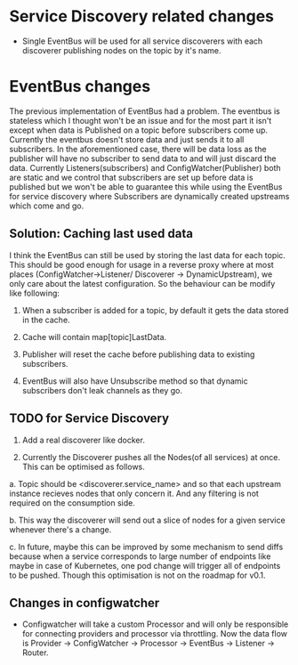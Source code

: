 # Service Discovery related changes

- Single EventBus will be used for all service discoverers with each discoverer publishing nodes on the topic by it's name.

# EventBus changes

The previous implementation of EventBus had a problem. The eventbus is stateless which I thought won't be an issue and for the most part it isn't except when data is Published on a topic before subscribers come up. Currently the eventbus doesn't store data and just sends it to all subscribers. In the aforementioned case, there will be data loss as the publisher will have no subscriber to send data to and will just discard the data. Currently Listeners(subscribers) and ConfigWatcher(Publisher) both are static and we control that subscribers are set up before data is published but we won't be able to guarantee this while using the EventBus for service discovery where Subscribers are dynamically created upstreams which come and go.

## Solution: Caching last used data

I think the EventBus can still be used by storing the last data for each topic. This should be good enough for usage in a reverse proxy where at most places (ConfigWatcher->Listener/ Discoverer -> DynamicUpstream), we only care about the latest configuration. So the behaviour can be modify like following:

1. When a subscriber is added for a topic, by default it gets the data stored in the cache.

2. Cache will contain map[topic]LastData.

3. Publisher will reset the cache before publishing data to existing subscribers.

4. EventBus will also have Unsubscribe method so that dynamic subscribers don't leak channels as they go.

## TODO for Service Discovery

1. Add a real discoverer like docker.

2. Currently the Discoverer pushes all the Nodes(of all services) at once. This can be optimised as follows.

  a. Topic should be <discoverer.service_name> and so that each upstream instance recieves nodes that only concern it. And any filtering is not required on the consumption side.

  b. This way the discoverer will send out a slice of nodes for a given service whenever there's a change.

  c. In future, maybe this can be improved by some mechanism to send diffs because when a service corresponds to large number of endpoints like maybe in case of Kubernetes, one pod change will trigger all of endpoints to be pushed. Though this optimisation is not on the roadmap for v0.1.

## Changes in configwatcher

- Configwatcher will take a custom Processor and will only be responsible for connecting providers and processor via throttling. Now the data flow is Provider -> ConfigWatcher -> Processor -> EventBus -> Listener -> Router.
